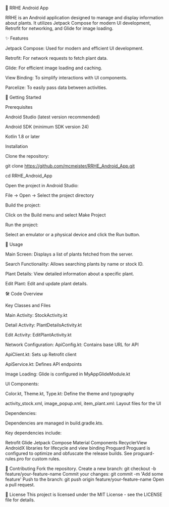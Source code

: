 🌿 RRHE Android App

RRHE is an Android application designed to manage and display information about plants. It utilizes Jetpack Compose for modern UI development, Retrofit for networking, and Glide for image loading.


✨ Features

Jetpack Compose: Used for modern and efficient UI development.

Retrofit: For network requests to fetch plant data.

Glide: For efficient image loading and caching.

View Binding: To simplify interactions with UI components.

Parcelize: To easily pass data between activities.


🚀 Getting Started

Prerequisites

Android Studio (latest version recommended)

Android SDK (minimum SDK version 24)

Kotlin 1.8 or later


Installation

Clone the repository:

git clone https://github.com/mcmeister/RRHE_Android_App.git

cd RRHE_Android_App

Open the project in Android Studio:

File -> Open -> Select the project directory

Build the project:

Click on the Build menu and select Make Project

Run the project:

Select an emulator or a physical device and click the Run button.


📱 Usage

Main Screen: Displays a list of plants fetched from the server.

Search Functionality: Allows searching plants by name or stock ID.

Plant Details: View detailed information about a specific plant.

Edit Plant: Edit and update plant details.


🛠️ Code Overview

Key Classes and Files

Main Activity: StockActivity.kt

Detail Activity: PlantDetailsActivity.kt

Edit Activity: EditPlantActivity.kt


Network Configuration:
ApiConfig.kt: Contains base URL for API

ApiClient.kt: Sets up Retrofit client

ApiService.kt: Defines API endpoints

Image Loading: Glide is configured in MyAppGlideModule.kt


UI Components:

Color.kt, Theme.kt, Type.kt: Define the theme and typography

activity_stock.xml, image_popup.xml, item_plant.xml: Layout files for the UI


Dependencies:

Dependencies are managed in build.gradle.kts. 

Key dependencies include:

Retrofit
Glide
Jetpack Compose
Material Components
RecyclerView
AndroidX libraries for lifecycle and view binding
Proguard
Proguard is configured to optimize and obfuscate the release builds. See proguard-rules.pro for custom rules.


🤝 Contributing
Fork the repository.
Create a new branch: git checkout -b feature/your-feature-name
Commit your changes: git commit -m 'Add some feature'
Push to the branch: git push origin feature/your-feature-name
Open a pull request.


📄 License
This project is licensed under the MIT License - see the LICENSE file for details.
